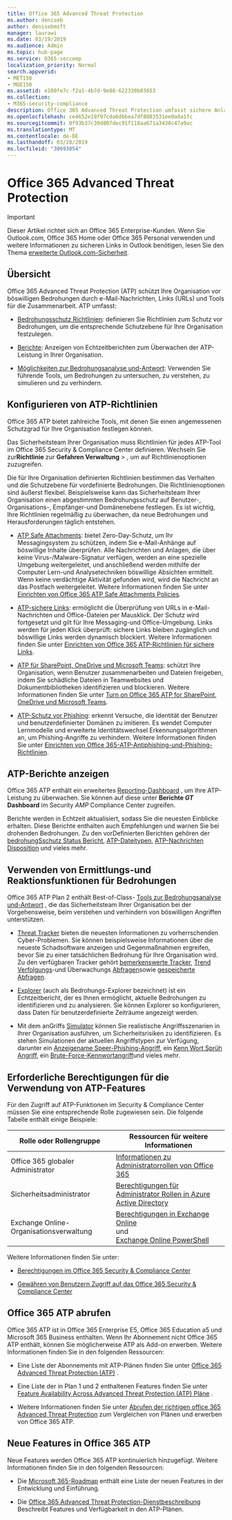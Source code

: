 ```yaml
---
title: Office 365 Advanced Threat Protection
ms.author: deniseb
author: denisebmsft
manager: laurawi
ms.date: 03/19/2019
ms.audience: Admin
ms.topic: hub-page
ms.service: O365-seccomp
localization_priority: Normal
search.appverid:
- MET150
- MOE150
ms.assetid: e100fe7c-f2a1-4b7d-9e08-622330b83653
ms.collection:
- M365-security-compliance
description: Office 365 Advanced Threat Protection umfasst sichere Anlagen, sichere Links, erweiterte Anti-Phishing-Tools, Reporting-Tools und Threat Intelligence-Funktionen.
ms.openlocfilehash: ce4652e19f97cda6dbbea7df8083531ee0a0a1fc
ms.sourcegitcommit: 0f93b37c39d807dec91f118aa671a3430c47a9ac
ms.translationtype: MT
ms.contentlocale: de-DE
ms.lasthandoff: 03/20/2019
ms.locfileid: "30693054"
---
```

# <a name="office-365-advanced-threat-protection"></a>Office 365 Advanced Threat Protection

> [!IMPORTANT]
> Dieser Artikel richtet sich an Office 365 Enterprise-Kunden. Wenn Sie Outlook.com, Office 365 Home oder Office 365 Personal verwenden und weitere Informationen zu sicheren Links in Outlook benötigen, lesen Sie den Thema [erweiterte Outlook.com-Sicherheit](https://support.office.com/article/advanced-outlook-com-security-for-office-365-subscribers-882d2243-eab9-4545-a58a-b36fee4a46e2).

## <a name="overview"></a>Übersicht

Office 365 Advanced Threat Protection (ATP) schützt Ihre Organisation vor böswilligen Bedrohungen durch e-Mail-Nachrichten, Links (URLs) und Tools für die Zusammenarbeit. ATP umfasst:

- [Bedrohungsschutz Richtlinien](#configure-atp-policies): definieren Sie Richtlinien zum Schutz vor Bedrohungen, um die entsprechende Schutzebene für Ihre Organisation festzulegen. 

- [Berichte](#view-atp-reports): Anzeigen von Echtzeitberichten zum Überwachen der ATP-Leistung in Ihrer Organisation. 

- [Möglichkeiten zur Bedrohungsanalyse und-Antwort](#use-threat-investigation-and-response-capabilities): Verwenden Sie führende Tools, um Bedrohungen zu untersuchen, zu verstehen, zu simulieren und zu verhindern. 
 

## <a name="configure-atp-policies"></a>Konfigurieren von ATP-Richtlinien

Office 365 ATP bietet zahlreiche Tools, mit denen Sie einen angemessenen Schutzgrad für Ihre Organisation festlegen können. 

Das Sicherheitsteam Ihrer Organisation muss Richtlinien für jedes ATP-Tool im Office 365 Security & Compliance Center definieren. Wechseln Sie zur**Richtlinie** zur **Gefahren Verwaltung** > , um auf Richtlinienoptionen zuzugreifen. 

Die für Ihre Organisation definierten Richtlinien bestimmen das Verhalten und die Schutzebene für vordefinierte Bedrohungen. Die Richtlinienoptionen sind äußerst flexibel. Beispielsweise kann das Sicherheitsteam Ihrer Organisation einen abgestimmten Bedrohungsschutz auf Benutzer-, Organisations-, Empfänger-und Domänenebene festlegen. Es ist wichtig, Ihre Richtlinien regelmäßig zu überwachen, da neue Bedrohungen und Herausforderungen täglich entstehen.  

- [ATP Safe Attachments](atp-safe-attachments.md): bietet Zero-Day-Schutz, um Ihr Messagingsystem zu schützen, indem Sie e-Mail-Anhänge auf böswillige Inhalte überprüfen. Alle Nachrichten und Anlagen, die über keine Virus-/Malware-Signatur verfügen, werden an eine spezielle Umgebung weitergeleitet, und anschließend werden mithilfe der Computer Lern-und Analysetechniken böswillige Absichten ermittelt. Wenn keine verdächtige Aktivität gefunden wird, wird die Nachricht an das Postfach weitergeleitet. Weitere Informationen finden Sie unter [Einrichten von Office 365 ATP Safe Attachments Policies](set-up-atp-safe-attachments-policies.md).

- [ATP-sichere Links](atp-safe-links.md): ermöglicht die Überprüfung von URLs in e-Mail-Nachrichten und Office-Dateien per Mausklick. Der Schutz wird fortgesetzt und gilt für Ihre Messaging-und Office-Umgebung. Links werden für jeden Klick überprüft: sichere Links bleiben zugänglich und böswillige Links werden dynamisch blockiert. Weitere Informationen finden Sie unter [Einrichten von Office 365 ATP-Richtlinien für sichere Links](https://docs.microsoft.com/en-us/office365/securitycompliance/set-up-atp-safe-links-policies). 

- [ATP für SharePoint, OneDrive und Microsoft Teams](atp-for-spo-odb-and-teams.md): schützt Ihre Organisation, wenn Benutzer zusammenarbeiten und Dateien freigeben, indem Sie schädliche Dateien in Teamwebsites und Dokumentbibliotheken identifizieren und blockieren. Weitere Informationen finden Sie unter [Turn on Office 365 ATP for SharePoint, OneDrive und Microsoft Teams](turn-on-atp-for-spo-odb-and-teams.md). 

- [ATP-Schutz vor Phishing](atp-anti-phishing.md): erkennt Versuche, die Identität der Benutzer und benutzerdefinierter Domänen zu imitieren. Es wendet Computer Lernmodelle und erweiterte Identitätswechsel Erkennungsalgorithmen an, um Phishing-Angriffe zu verhindern. Weitere Informationen finden Sie unter [Einrichten von Office 365-ATP-Antiphishing-und-Phishing-Richtlinien](set-up-anti-phishing-policies.md).

## <a name="view-atp-reports"></a>ATP-Berichte anzeigen

Office 365 ATP enthält ein erweitertes [Reporting-Dashboard](view-reports-for-atp.md) , um Ihre ATP-Leistung zu überwachen. Sie können auf diese unter **Berichte _GT_ Dashboard** im Security _AMP_ Compliance Center zugreifen. 

Berichte werden in Echtzeit aktualisiert, sodass Sie die neuesten Einblicke erhalten. Diese Berichte enthalten auch Empfehlungen und warnen Sie bei drohenden Bedrohungen. Zu den vorDefinierten Berichten gehören der [bedrohungSschutz Status Bericht](view-reports-for-atp.md#threat-protection-status-report), [ATP-Dateitypen](view-reports-for-atp.md#atp-file-types-report), [ATP-Nachrichten Disposition](view-reports-for-atp.md#atp-message-disposition-report) und vieles mehr. 

## <a name="use-threat-investigation-and-response-capabilities"></a>Verwenden von Ermittlungs-und Reaktionsfunktionen für Bedrohungen

Office 365 ATP Plan 2 enthält Best-of-Class- [Tools zur Bedrohungsanalyse und-Antwort](office-365-ti.md) , die das Sicherheitsteam Ihrer Organisation bei der Vorgehensweise, beim verstehen und verhindern von böswilligen Angriffen unterstützen. 

- [Threat Tracker](threat-trackers.md) bieten die neuesten Informationen zu vorherrschenden Cyber-Problemen. Sie können beispielsweise Informationen über die neueste Schadsoftware anzeigen und Gegenmaßnahmen ergreifen, bevor Sie zu einer tatsächlichen Bedrohung für Ihre Organisation wird. Zu den verfügbaren Tracker gehört [bemerkenswerte Tracker](threat-trackers.md#noteworthy-trackers), [Trend Verfolgungs](threat-trackers.md#trending-trackers)-und Überwachungs [Abfragen](threat-trackers.md#tracked-queries)sowie [gespeicherte Abfragen](threat-trackers.md#saved-queries).

- [Explorer](use-explorer-in-security-and-compliance.md) (auch als Bedrohungs-Explorer bezeichnet) ist ein Echtzeitbericht, der es Ihnen ermöglicht, aktuelle Bedrohungen zu identifizieren und zu analysieren. Sie können Explorer so konfigurieren, dass Daten für benutzerdefinierte Zeiträume angezeigt werden.

- Mit dem anGriffs [Simulator](attack-simulator.md) können Sie realistische Angriffsszenarien in Ihrer Organisation ausführen, um Sicherheitsrisiken zu identifizieren. Es stehen Simulationen der aktuellen Angriffstypen zur Verfügung, darunter ein [Anzeigename Speer-Phishing-Angriff](attack-simulator.md#display-name-spear-phishing-attack), ein [Kenn Wort Sprüh Angriff](attack-simulator.md#password-spray-attack), ein [Brute-Force-Kennwortangriff](attack-simulator.md#brute-force-password-attack)und vieles mehr.
    
## <a name="permissions-required-to-use-atp-features"></a>Erforderliche Berechtigungen für die Verwendung von ATP-Features

Für den Zugriff auf ATP-Funktionen im Security & Compliance Center müssen Sie eine entsprechende Rolle zugewiesen sein. Die folgende Tabelle enthält einige Beispiele:

|Rolle oder Rollengruppe  |Ressourcen für weitere Informationen  |
|---------|---------|
|Office 365 globaler Administrator |[Informationen zu Administratorrollen von Office 365](https://docs.microsoft.com/office365/admin/add-users/about-admin-roles)|
|Sicherheitsadministrator |[Berechtigungen für Administrator Rollen in Azure Active Directory](https://docs.microsoft.com/en-us/azure/active-directory/users-groups-roles/directory-assign-admin-roles)|
|Exchange Online-Organisationsverwaltung |[Berechtigungen in Exchange Online](https://docs.microsoft.com/en-us/exchange/permissions-exo/permissions-exo) <br>und<br> [Exchange Online PowerShell](https://docs.microsoft.com/powershell/exchange/exchange-online/exchange-online-powershell?view=exchange-ps)|

Weitere Informationen finden Sie unter:

- [Berechtigungen im Office 365 Security & Compliance Center](permissions-in-the-security-and-compliance-center.md) 

- [Gewähren von Benutzern Zugriff auf das Office 365 Security & Compliance Center](grant-access-to-the-security-and-compliance-center.md)

## <a name="get-office-365-atp"></a>Office 365 ATP abrufen

Office 365 ATP ist in Office 365 Enterprise E5, Office 365 Education a5 und Microsoft 365 Business enthalten. Wenn Ihr Abonnement nicht Office 365 ATP enthält, können Sie möglicherweise ATP als Add-on erwerben. Weitere Informationen finden Sie in den folgenden Ressourcen:

- Eine Liste der Abonnements mit ATP-Plänen finden Sie unter [Office 365 Advanced Threat Protection (ATP)](https://docs.microsoft.com/office365/servicedescriptions/office-365-advanced-threat-protection-service-description#office-365-advanced-threat-protection-atp-availability) .

- Eine Liste der in Plan 1 und 2 enthaltenen Features finden Sie unter [Feature Availability Across Advanced Threat Protection (ATP) Pläne](https://docs.microsoft.com/office365/servicedescriptions/office-365-advanced-threat-protection-service-description#feature-availability-across-advanced-threat-protection-atp-plans) .

- Weitere Informationen finden Sie unter [Abrufen der richtigen office 365 Advanced Threat Protection](https://products.office.com/exchange/advance-threat-protection#pmg-allup-content) zum Vergleichen von Plänen und erwerben von Office 365 ATP.

## <a name="new-features-in-office-365-atp"></a>Neue Features in Office 365 ATP

Neue Features werden Office 365 ATP kontinuierlich hinzugefügt. Weitere Informationen finden Sie in den folgenden Ressourcen:

- Die [Microsoft 365-Roadmap](https://www.microsoft.com/microsoft-365/roadmap?filters=&searchterms=advanced%2Cthreat%2Cprotection) enthält eine Liste der neuen Features in der Entwicklung und Einführung.

- Die [Office 365 Advanced Threat Protection-Dienstbeschreibung](https://docs.microsoft.com/en-us/office365/servicedescriptions/office-365-advanced-threat-protection-service-description#whats-new-in-office-365-advanced-threat-protection-atp) Beschreibt Features und Verfügbarkeit in den ATP-Plänen.
